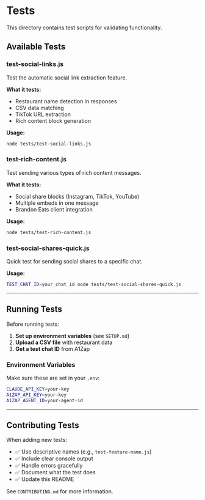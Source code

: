 # Tests

This directory contains test scripts for validating functionality.

## Available Tests

### test-social-links.js
Test the automatic social link extraction feature.

**What it tests:**
- Restaurant name detection in responses
- CSV data matching
- TikTok URL extraction
- Rich content block generation

**Usage:**
```bash
node tests/test-social-links.js
```

### test-rich-content.js
Test sending various types of rich content messages.

**What it tests:**
- Social share blocks (Instagram, TikTok, YouTube)
- Multiple embeds in one message
- Brandon Eats client integration

**Usage:**
```bash
node tests/test-rich-content.js
```

### test-social-shares-quick.js
Quick test for sending social shares to a specific chat.

**Usage:**
```bash
TEST_CHAT_ID=your_chat_id node tests/test-social-shares-quick.js
```

---

## Running Tests

Before running tests:

1. **Set up environment variables** (see `SETUP.md`)
2. **Upload a CSV file** with restaurant data
3. **Get a test chat ID** from A1Zap

### Environment Variables

Make sure these are set in your `.env`:
```bash
CLAUDE_API_KEY=your-key
A1ZAP_API_KEY=your-key
A1ZAP_AGENT_ID=your-agent-id
```

---

## Contributing Tests

When adding new tests:
- ✅ Use descriptive names (e.g., `test-feature-name.js`)
- ✅ Include clear console output
- ✅ Handle errors gracefully
- ✅ Document what the test does
- ✅ Update this README

See `CONTRIBUTING.md` for more information.

